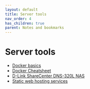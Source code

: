 ```yaml
---
layout: default
title: Server tools
nav_order: 4
has_children: true
parent: Notes and bookmarks
---
```


# Server tools

+ [Docker basics](docker)
+ [Docker Cheatsheet](docker-cheatsheet)
+ [D-Link ShareCenter DNS-320L NAS](DNS-320L)
+ [Static web hosting services](web-hosting)

